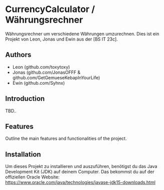 # CurrencyCalculator / Währungsrechner
Währungsrechner um verschiedene Währungen umzurechnen.
Dies ist ein Projekt von Leon, Jonas und Ewin aus der [BS IT 23c].

## Authors
 - Leon (github.com/toxytoxy)
 - Jonas (github.com/JonasOFFF & github.com/GetGemueseKebapInYourLife)
 - Ewin (github.com/Syhnx)

## Introduction

TBD..

## Features

Outline the main features and functionalities of the project.

## Installation

Um dieses Projekt zu installieren und auszuführen, benötigst du das Java Development Kit (JDK) auf deinem Computer.
Das bekommst du auf der offiziellen Oracle Website: https://www.oracle.com/java/technologies/javase-jdk15-downloads.html